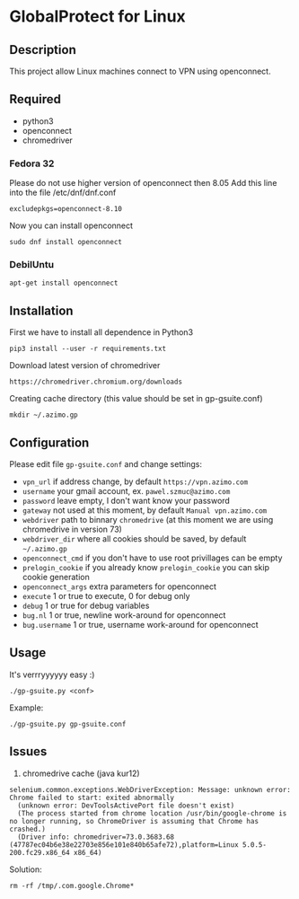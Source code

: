 # GlobalProtect for Linux

## Description

This project allow Linux machines connect to VPN using openconnect.

## Required
- python3
- openconnect
- chromedriver

### Fedora 32

Please do not use higher version of openconnect then 8.05
Add this line into the file /etc/dnf/dnf.conf
```
excludepkgs=openconnect-8.10
```
Now you can install openconnect

```
sudo dnf install openconnect
```

### DebilUntu

```
apt-get install openconnect
```

## Installation

First we have to install all dependence in Python3
```
pip3 install --user -r requirements.txt
```

Download latest version of chromedriver 
```
https://chromedriver.chromium.org/downloads
```

Creating cache directory (this value should be set in gp-gsuite.conf)
```
mkdir ~/.azimo.gp
```

## Configuration

Please edit file `gp-gsuite.conf` and change settings:
- `vpn_url` if address change, by default `https://vpn.azimo.com`
- `username` your gmail account, ex. `pawel.szmuc@azimo.com`
- `password` leave empty, I don't want know your password
- `gateway` not used at this moment, by default `Manual vpn.azimo.com`
- `webdriver` path to binnary `chromedrive` (at this moment we are using chromedrive in version 73)
- `webdriver_dir` where all cookies should be saved, by default  `~/.azimo.gp`
- `openconnect_cmd` if you don't have to use root privillages can be empty
- `prelogin_cookie` if you already know `prelogin_cookie` you can skip cookie generation
- `openconnect_args` extra parameters for openconnect
- `execute` 1 or true to execute, 0 for debug only
- `debug` 1 or true for debug variables
- `bug.nl` 1 or true, newline work-around for openconnect
- `bug.username` 1 or true, username work-around for openconnect

## Usage

It's verrryyyyyy easy :)
```
./gp-gsuite.py <conf>
```

Example:
```
./gp-gsuite.py gp-gsuite.conf
```

## Issues
1. chromedrive cache (java kur12)
```
selenium.common.exceptions.WebDriverException: Message: unknown error: Chrome failed to start: exited abnormally
  (unknown error: DevToolsActivePort file doesn't exist)
  (The process started from chrome location /usr/bin/google-chrome is no longer running, so ChromeDriver is assuming that Chrome has crashed.)
  (Driver info: chromedriver=73.0.3683.68 (47787ec04b6e38e22703e856e101e840b65afe72),platform=Linux 5.0.5-200.fc29.x86_64 x86_64)
```
Solution:
```
rm -rf /tmp/.com.google.Chrome*
```
